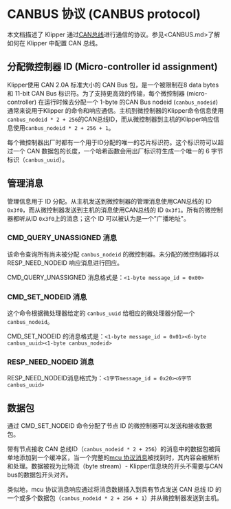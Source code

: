 # CANBUS 协议 (CANBUS protocol)

本文档描述了 Klipper 通过[CAN总线](https://en.wikipedia.org/wiki/CAN_bus)进行通信的协议。参见<CANBUS.md>了解如何在 Klipper 中配置 CAN 总线。

## 分配微控制器 ID (Micro-controller id assignment)

Klipper使用 CAN 2.0A 标准大小的 CAN Bus 包，是一个被限制在8 data bytes 和 11-bit CAN Bus 标识符。为了支持更高效的传输，每个微控制器 (micro-controller) 在运行时候去分配一个 1-byte 的CAN Bus nodeid (`canbus_nodeid`) 通常来说用于Klipper 的命令和响应通信。主机到微控制器的Klipper命令信息使用`canbus_nodeid * 2 + 256`的CAN总线ID，而从微控制器到主机的Klipper响应信息使用`canbus_nodeid * 2 + 256 + 1`。

每个微控制器出厂时都有一个用于ID分配的唯一的芯片标识符。这个标识符可以超过一个 CAN 数据包的长度，一个哈希函数会用出厂标识符生成一个唯一的 6 字节标识（`canbus_uuid`）。

## 管理消息

管理信息用于 ID 分配。从主机发送到微控制器的管理消息使用CAN总线的 ID `0x3f0`，而从微控制器发送到主机的消息使用CAN总线的 ID `0x3f1`。所有的微控制器都听从ID `0x3f0`上的消息；这个 ID 可以被认为是一个"广播地址"。

### CMD_QUERY_UNASSIGNED 消息

该命令查询所有尚未被分配 `canbus_nodeid` 的微控制器。未分配的微控制器将以 RESP_NEED_NODEID 响应消息进行回应。

CMD_QUERY_UNASSIGNED 消息格式是：`<1-byte message_id = 0x00>`

### CMD_SET_NODEID 消息

这个命令根据微处理器给定的 `canbus_uuid` 给相应的微处理器分配一个 `canbus_nodeid`。

CMD_SET_NODEID 的消息格式是：`<1-byte message_id = 0x01><6-byte canbus_uuid><1-byte canbus_nodeid>`

### RESP_NEED_NODEID 消息

RESP_NEED_NODEID消息格式为：`<1字节message_id = 0x20><6字节canbus_uuid>`

## 数据包

通过 CMD_SET_NODEID 命令分配了节点 ID 的微控制器可以发送和接收数据包。

带有节点接收 CAN 总线ID（`canbus_nodeid * 2 + 256`）的消息中的数据包被简单地添加到一个缓冲区，当一个完整的[mcu 协议消息](Protocol.md)被找到时，其内容会被解析和处理。数据被视为比特流（byte stream）- Klipper信息块的开头不需要与CAN bus的数据包开头对齐。

类似地，mcu 协议消息响应通过将消息数据插入到具有节点发送 CAN 总线 ID 的一个或多个数据包（`canbus_nodeid * 2 + 256 + 1`）并从微控制器发送到主机。
